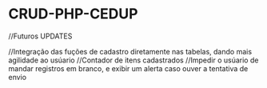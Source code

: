 # CRUD-PHP-CEDUP

//Futuros UPDATES

//Integração das fuções de cadastro diretamente nas tabelas, dando mais agilidade ao usúario
//Contador de itens cadastrados
//Impedir o usúario de mandar registros em branco, e exibir um alerta caso ouver a tentativa de envio